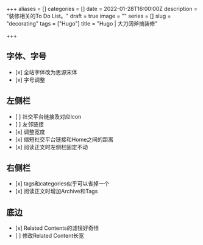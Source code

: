 +++
aliases = []
categories = []
date = 2022-01-28T16:00:00Z
description = "装修相关的To Do List。"
draft = true
image = ""
series = []
slug = "decorating"
tags = ["Hugo"]
title = "Hugo | 大刀阔斧搞装修"

+++
## 字体、字号

* \[x\] 全站字体改为思源宋体
* \[x\] 字号调整

## 左侧栏

* \[ \] 社交平台链接及对应Icon
* \[ \] 友邻链接
* \[x\] 调整宽度
* \[x\] 缩短社交平台链接和Home之间的距离
* \[x\] 阅读正文时左侧栏固定不动

## 右侧栏

* \[x\] tags和categories似乎可以省掉一个
* \[x\] 阅读正文时增加Archive和Tags

## 底边

* \[x\] Related Contents的滤镜好奇怪
* \[  \] 修改Related Content长宽